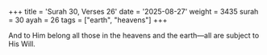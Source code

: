 +++
title = 'Surah 30, Verses 26'
date = '2025-08-27'
weight = 3435
surah = 30
ayah = 26
tags = ["earth", "heavens"]
+++

And to Him belong all those in the heavens and the earth—all are subject to His Will.